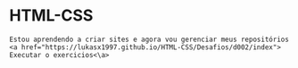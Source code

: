# HTML-CSS
    Estou aprendendo a criar sites e agora vou gerenciar meus repositórios
    <a href="https://lukasx1997.github.io/HTML-CSS/Desafios/d002/index"> Executar o exercicios<\a>
